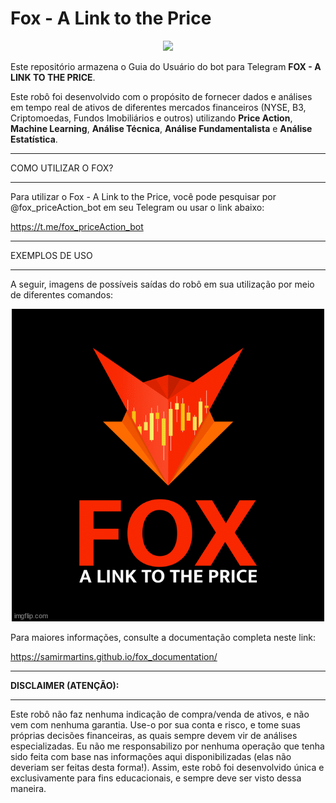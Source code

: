 # Fox - A Link to the Price

<p align="center">
  <img src="docs/img/Logo_Vertical/Logo_Vertical_Fundo_Preto.png" />
</p>

Este repositório armazena o Guia do Usuário 
do bot para Telegram **FOX - A LINK TO THE PRICE**.

Este robô foi desenvolvido com o propósito de fornecer
dados e análises em tempo real de ativos de diferentes
mercados financeiros (NYSE, B3, Criptomoedas, Fundos Imobiliários e outros) 
utilizando **Price Action**, **Machine Learning**, 
**Análise Técnica**, **Análise Fundamentalista** e **Análise Estatística**.


---

COMO UTILIZAR O FOX?

---

Para utilizar o Fox - A Link to the Price, você 
pode pesquisar por @fox_priceAction_bot em seu 
Telegram ou usar o link abaixo:

https://t.me/fox_priceAction_bot


---

EXEMPLOS DE USO

---

A seguir, imagens de possíveis saídas do robô em sua utilização
por meio de diferentes comandos: 

<p align="center">
  <img src="docs/img/fox.gif" />
</p>


Para maiores informações, consulte a documentação completa neste link:

https://samirmartins.github.io/fox_documentation/ 


---

**DISCLAIMER (ATENÇÃO):**

---

 
 
Este robô não faz nenhuma indicação de 
compra/venda de ativos, e não vem com 
nenhuma garantia. Use-o por sua conta e risco, 
e tome suas próprias decisões financeiras, 
as quais sempre devem vir de análises 
especializadas. Eu não me responsabilizo 
por nenhuma operação que tenha sido feita 
com base nas informações aqui 
disponibilizadas (elas não deveriam ser 
feitas desta forma!). Assim, este robô 
foi desenvolvido única e exclusivamente para 
fins educacionais, e sempre deve ser visto 
dessa maneira.
